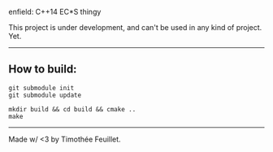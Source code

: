 

enfield: C++14 EC*S thingy


This project is under development, and can't be used in any kind of project.
Yet.



---

## How to build:
```
git submodule init
git submodule update

mkdir build && cd build && cmake ..
make
```

---


Made w/ <3 by Timothée Feuillet.
